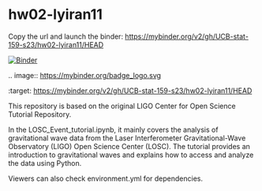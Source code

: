 # hw02-lyiran11

Copy the url and launch the binder:
https://mybinder.org/v2/gh/UCB-stat-159-s23/hw02-lyiran11/HEAD 

[![Binder](https://mybinder.org/badge_logo.svg)](https://mybinder.org/v2/gh/UCB-stat-159-s23/hw02-lyiran11/HEAD)

.. image:: https://mybinder.org/badge_logo.svg

 :target: https://mybinder.org/v2/gh/UCB-stat-159-s23/hw02-lyiran11/HEAD

This repository is based on the original LIGO Center for Open Science Tutorial Repository. 

In the LOSC_Event_tutorial.ipynb, it mainly covers the analysis of gravitational wave data from the Laser Interferometer Gravitational-Wave Observatory (LIGO) Open Science Center (LOSC). The tutorial provides an introduction to gravitational waves and explains how to access and analyze the data using Python.

Viewers can also check environment.yml for dependencies.




